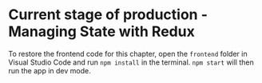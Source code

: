 # Current stage of production - Managing State with Redux

To restore the frontend code for this chapter, open the `frontend` folder in Visual Studio Code and run `npm install` in the terminal. `npm start` will then run the app in dev mode.